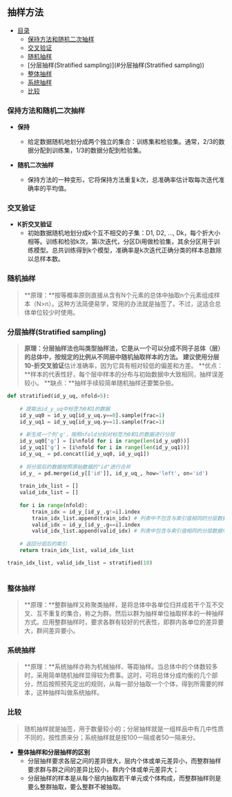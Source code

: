 ## 抽样方法

- [目录](#)
	- [保持方法和随机二次抽样](#保持方法和随机二次抽样)
	- [交叉验证](#交叉验证)
	- [随机抽样](#随机抽样)
	- [分层抽样(Stratified sampling)](#分层抽样(Stratified sampling))
	- [整体抽样](#整体抽样)
	- [系统抽样](#系统抽样)
	- [比较](#比较)

### 保持方法和随机二次抽样

+ **保持**
	+ 给定数据随机地划分成两个独立的集合：训练集和检验集。通常，2/3的数据分配到训练集，1/3的数据分配到检验集。
	
+ **随机二次抽样**
	+ 保持方法的一种变形，它将保持方法重复k次，总准确率估计取每次迭代准确率的平均值。

### 交叉验证
+ **K折交叉验证**
	+ 初始数据随机地划分成k个互不相交的子集：D1, D2, ..., Dk，每个折大小相等。训练和检验k次，第i次迭代，分区Di用做检验集，其余分区用于训练模型。总共训练得到k个模型，准确率是k次迭代正确分类的样本总数除以总样本数。

### 随机抽样
> **原理：**按等概率原则直接从含有N个元素的总体中抽取n个元素组成样本（N>n）。这种方法简便易学，常用的办法就是抽签了。不过，这适合总体单位较少时使用。


### 分层抽样(Stratified sampling)
> **原理：**分层抽样法也叫类型抽样法，它是从一个可以分成不同子总体（层）的总体中，按规定的比例从不同层中随机抽取样本的方法。
> 建议使用**分层10-折交叉验证**估计准确率，因为它具有相对较低的偏差和方差。
> **优点：**样本的代表性好，每个层中样本的分布与初始数据中大致相同，抽样误差较小。
> **缺点：**抽样手续较简单随机抽样还要繁杂些。

```python
def stratified(id_y_uq, nfold=5):
    
	# 提取出id_y_uq中标签为0和1的数据
    id_y_uq0 = id_y_uq[id_y_uq.y==0].sample(frac=1)
    id_y_uq1 = id_y_uq[id_y_uq.y==1].sample(frac=1)
    
	# 新生成一个列'g'，按照nfold分别对标签为0和1的数据进行分层
    id_y_uq0['g'] = [i%nfold for i in range(len(id_y_uq0))]
    id_y_uq1['g'] = [i%nfold for i in range(len(id_y_uq1))]
    id_y_uq_ = pd.concat([id_y_uq0, id_y_uq1])
    
	# 将分层后的数据按照原始数据的"id"进行合并
    id_y_ = pd.merge(id_y[['id']], id_y_uq_, how='left', on='id')
    
    train_idx_list = []
    valid_idx_list = []
	
    for i in range(nfold):
        train_idx = id_y_[id_y_.g!=i].index
        train_idx_list.append(train_idx) # 列表中不包含与索引值相同的分层数据中的索引
        valid_idx = id_y_[id_y_.g==i].index
        valid_idx_list.append(valid_idx) # 列表中包含与索引值相同的分层数据中的索引
    
	# 返回分层后的索引
    return train_idx_list, valid_idx_list

train_idx_list, valid_idx_list = stratified(10)
	
```


### 整体抽样
> **原理：**整群抽样又称聚类抽样，是将总体中各单位归并成若干个互不交叉、互不重复的集合，称之为群。然后以群为抽样单位抽取样本的一种抽样方式。应用整群抽样时，要求各群有较好的代表性，即群内各单位的差异要大，群间差异要小。


### 系统抽样
> **原理：**系统抽样亦称为机械抽样、等距抽样。当总体中的个体数较多时，采用简单随机抽样显得较为费事。这时，可将总体分成均衡的几个部分，然后按照预先定出的规则，从每一部分抽取一个个体，得到所需要的样本，这种抽样叫做系统抽样。


### 比较
>  随机抽样就是抽签，用于数量较小的；分层抽样就是一组样品中有几中性质不同的，按性质来分；系统抽样就是按100一隔或者50一隔来分。

+ **整体抽样和分层抽样的区别**
	+  分层抽样要求各层之间的差异很大，层内个体或单元差异小，而整群抽样要求群与群之间的差异比较小，群内个体或单元差异大；
	+ 分层抽样的样本是从每个层内抽取若干单元或个体构成，而整群抽样则是要么整群抽取，要么整群不被抽取。
